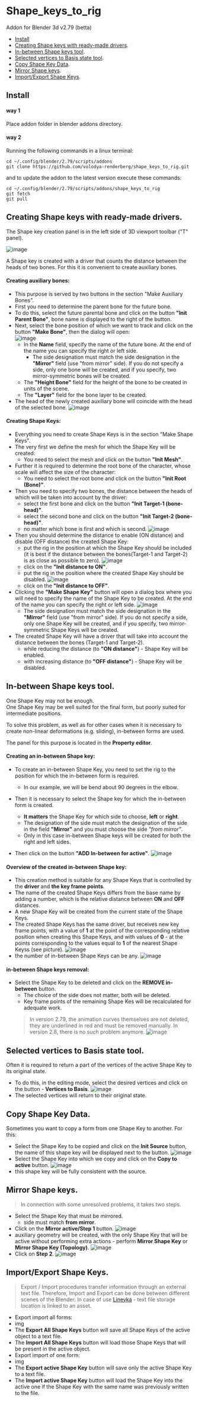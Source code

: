 # Shape_keys_to_rig
Addon for Blender 3d v2.79 (betta)

- [Install](#install)
- [Сreating Shape keys with ready-made drivers](#сreating-shape-keys-with-ready-made-drivers).
- [In-between Shape keys tool](#in-between-shape-keys-tool).
- [Selected vertices to Basis state tool](#selected-vertices-to-basis-state-tool).
- [Copy Shape Key Data](#copy-shape-key-data).
- [Mirror Shape keys](#mirror-shape-keys).
- [Import/Export Shape Keys](#importexport-shape-keys).

## Install

#### way 1

Place addon folder in blender addons directory.

#### way 2
Running the following commands in a linux terminal:
```
cd ~/.config/blender/2.79/scripts/addons
git clone https://github.com/volodya-renderberg/shape_keys_to_rig.git
```
and to update the addon to the latest version execute these commands:
```
cd ~/.config/blender/2.79/scripts/addons/shape_keys_to_rig
git fetch
git pull
```

## Сreating Shape keys with ready-made drivers.

The Shape key creation panel is in the left side of 3D viewport toolbar ("T" panel).

![image](https://user-images.githubusercontent.com/22092835/58975072-bb7b2a00-87cc-11e9-86eb-336791d23f20.png) <br/>

A Shape key is created with a driver that counts the distance between the heads of two bones. For this it is convenient to create auxiliary bones.
#### Сreating auxiliary bones:
- This purpose is served by two buttons in the section "Make Auxiliary Bones".<br/>
- First you need to determine the parent bone for the future bone.<br/>
- To do this, select the future parental bone and click on the button **"Init Parent Bone"**, bone name is displayed to the right of the button.<br/>
- Next, select the bone position of which we want to track and click on the button **"Make Bone"**, then the dialog will open:<br/>
![image](https://user-images.githubusercontent.com/22092835/58979196-254c0180-87d6-11e9-8011-d1401e199235.png)<br/>
  - In the **Name** field, specify the name of the future bone. At the end of the name you can specify the right or left side.
    - The side designation must match the side designation in the **"Mirror"** field (use "from mirror" side). If you do not specify a side, only one bone will be created, and if you specify, two mirror-symmetric bones will be created.<br/>
  - The **"Height Bone"** field for the height of the bone to be created in units of the scene.<br/>
  - The **"Layer"** field for the bone layer to be created.<br/>
- The head of the newly created auxiliary bone will coincide with the head of the selected bone.
![image](https://user-images.githubusercontent.com/22092835/59151560-ec15ca80-8a3d-11e9-93ac-d527f710272c.png)
#### Сreating Shape Keys:
- Everything you need to create Shape Keys is in the section "Make Shape Keys".
- The very first we define the mesh for which the Shape Key will be created:
  - You need to select the mesh and click on the button **"Init Mesh"**.
- Further it is required to determine the root bone of the character, whose scale will affect the size of the character:
  - You need to select the root bone and click on the button **"Init Root (Bone)"**.
- Then you need to specify two bones, the distance between the heads of which will be taken into account by the driver:
  - select the first bone and click on the button **"Init Target-1 (bone-head)"**.
  - select the second bone and click on the button **"Init Target-2 (bone-head)"**.
  - no matter which bone is first and which is second.
![image](https://user-images.githubusercontent.com/22092835/59177121-bec33c80-8b63-11e9-9804-ed7d0520c7e8.png)
- Then you should determine the distance to enable (ON distance) and disable (OFF distance) the created Shape Key:
  - put the rig in the position at which the Shape Key should be included (it is best if the distance between the bones(Target-1 and Target-2) is as close as possible to zero).
  ![image](https://user-images.githubusercontent.com/22092835/59181156-58441b80-8b6f-11e9-9800-321ffeb1a9ab.png)
  - click on the **"Init distance to ON"**.
  - put the rig in the position where the created Shape Key should be disabled.
  ![image](https://user-images.githubusercontent.com/22092835/59181219-86296000-8b6f-11e9-8d33-444b7753e7dd.png)
  - click on the **"Init distance to OFF"**.
- Clicking the **"Make Shape Key"** button will open a dialog box where you will need to specify the name of the Shape Key to be created. At the end of the name you can specify the right or left side.
![image](https://user-images.githubusercontent.com/22092835/59181543-444ce980-8b70-11e9-8368-131c3f8f9e72.png)
  - The side designation must match the side designation in the **"Mirror"** field (use "from mirror" side). If you do not specify a side, only one Shape Key will be created, and if you specify, two mirror-symmetric Shape Keys will be created.
- The created Shape Key will have a driver that will take into account the distance between the bones (Target-1 and Target-2).
  - while reducing the distance (to **"ON distance"**) - Shape Key will be enabled.
  - with increasing distance (to **"OFF distance"**) - Shape Key will be disabled.

## In-between Shape keys tool.

One Shape Key may not be enough.<br/>
One Shape Key may be well suited for the final form, but poorly suited for intermediate positions.

To solve this problem, as well as for other cases when it is necessary to create non-linear deformations (e.g. sliding), in-between forms are used.

The panel for this purpose is located in the **Property editor**.

#### Creating an in-between Shape key:

- To create an in-between Shape Key, you need to set the rig to the position for which the in-between form is required.
  - In our example, we will be bend about 90 degrees in the elbow.

- Then it is necessary to select the Shape key for which the in-between form is created.
  - **It matters** the Shape Key for which side to choose, **left** or **right**.
  - The designation of the side must match the designation of the side in the field **"Mirror"** and you must choose the side _"from mirror"_.
  - Only in this case in-between Shape keys will be created for both the right and left sides.

- Then click on the button **"ADD In-between for active"**.
![image](https://user-images.githubusercontent.com/22092835/61184496-153a0400-a657-11e9-8fa1-4a0c10fc650b.png)

#### Overview of the created in-between Shape key:

- This creation method is suitable for any Shape Keys that is controlled by the **driver** and **the key frame points**.
- The name of the created Shape Keys differs from the base name by adding a number, which is the relative distance between **ON** and **OFF** distances.
- A new Shape Key will be created from the current state of the Shape Keys.
- The created Shape Keys has the same driver, but receives new key frame points, with a value of **1** at the point of the corresponding relative position when creating this Shape Keys, and with values of **0** - at the points corresponding to the values equal to **1** of the nearest Shape Keyss (see picture).
![image](https://user-images.githubusercontent.com/22092835/61184617-8d54f980-a658-11e9-99b2-65cc94d4642b.png)
- the number of in-between Shape Keys can be any.
![image](https://user-images.githubusercontent.com/22092835/61184750-01dc6800-a65a-11e9-8c2e-40c49364ba62.png)

#### in-between Shape keys removal:

- Select the Shape Key to be deleted and click on the **REMOVE in-between** button.
  - The choice of the side does not matter, both will be deleted.
  - Key frame points of the remaining Shape Kes will be recalculated for adequate work.
  > In version 2.79, the animation curves themselves are not deleted, they are underlined in red and must be removed manually. In version 2.8, there is no such problem anymore.
  ![image](https://user-images.githubusercontent.com/22092835/61184796-65ff2c00-a65a-11e9-8b99-de716eb788b3.png)
  
## Selected vertices to Basis state tool.

Often it is required to return a part of the vertices of the active Shape Key to its original state.
- To do this, in the editing mode, select the desired vertices and click on the button - **Vertices to Basis**.
![image](https://user-images.githubusercontent.com/22092835/61184817-99da5180-a65a-11e9-9d76-cf75d4ee037f.png)
- The selected vertices will return to their original state.
  
## Copy Shape Key Data.

Sometimes you want to copy a form from one Shape Key to another.
For this:
- Select the Shape Key to be copied and click on the **Init Source** button, the name of this shape key will be displayed next to the button.
![image](https://user-images.githubusercontent.com/22092835/61184847-e6be2800-a65a-11e9-966d-dbe9960808df.png)
- Select the Shape Key into which we copy and click on the **Copy to active** button.
![image](https://user-images.githubusercontent.com/22092835/61184860-081f1400-a65b-11e9-84f1-8fa0a6cccd8a.png)
- this shape key will be fully consistent with the source.

## Mirror Shape keys.

> In connection with some unresolved problems, it takes two steps.
- Select the Shape Key that must be mirrored.
  - side must match **from mirror**.
- Click on the **Mirror active/Step 1** button.
![image](https://user-images.githubusercontent.com/22092835/61184876-2e44b400-a65b-11e9-92bd-1397c0eaf31d.png)
- auxiliary geometry will be created, with the only Shape Key that will be active without performing extra actions - perform **Mirror Shape Key** or **Mirror Shape Key (Topology)**.
![image](https://user-images.githubusercontent.com/22092835/61184912-8f6c8780-a65b-11e9-8946-4bd7b1ae6eb3.png)
- Click on **Step 2**.
![image](https://user-images.githubusercontent.com/22092835/61184919-a7dca200-a65b-11e9-9af9-e575ec94d5db.png)

## Import/Export Shape Keys.

> Export / Import procedures transfer information through an external text file. Therefore, Import and Export can be done between different scenes of the Blender. In case of use [Lineyka](https://github.com/volodya-renderberg/lineyka) - text file storage location is linked to an asset.
- Export import all forms:
 - img
 - The **Export All Shape Keys** button will save all Shape Keys of the active object to a text file.
 - The **Import All Shape Keys** button will load those Shape Keys that will be present in the active object.
- Export import of one form:
 - img
 - The **Export active Shape Key** button will save only the active Shape Key to a text file.
 - The **Import active Shape Key** button will load the Shape Key into the active one if the Shape Key with the same name was previously written to the file.
